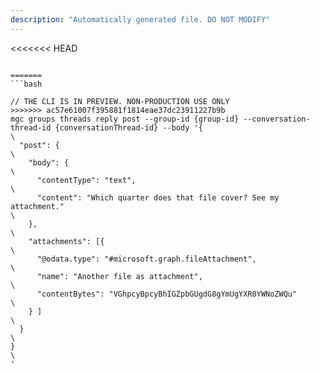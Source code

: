 ```yaml
---
description: "Automatically generated file. DO NOT MODIFY"
---
```


<<<<<<< HEAD
```cli

=======
```bash

// THE CLI IS IN PREVIEW. NON-PRODUCTION USE ONLY
>>>>>>> ac57e61007f395881f1814eae37dc23911227b9b
mgc groups threads reply post --group-id {group-id} --conversation-thread-id {conversationThread-id} --body '{\
  "post": {\
    "body": {\
      "contentType": "text",\
      "content": "Which quarter does that file cover? See my attachment."\
    },\
    "attachments": [{\
      "@odata.type": "#microsoft.graph.fileAttachment",\
      "name": "Another file as attachment",\
      "contentBytes": "VGhpcyBpcyBhIGZpbGUgdG8gYmUgYXR0YWNoZWQu"\
    } ]\
  }\
}\
'

```